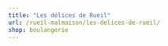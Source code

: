 ```yaml
---
title: "Les délices de Rueil"
url: /rueil-malmaison/les-delices-de-rueil/
shop: boulangerie
---
```

